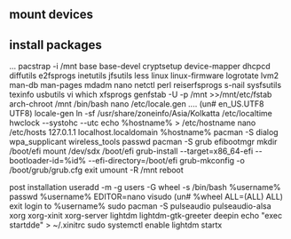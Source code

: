 ## mount devices
## install packages
... pacstrap -i /mnt base base-devel cryptsetup device-mapper dhcpcd diffutils e2fsprogs inetutils jfsutils less linux linux-firmware logrotate lvm2 man-db man-pages mdadm nano netctl perl reiserfsprogs s-nail sysfsutils texinfo usbutils vi which xfsprogs
genfstab -U -p /mnt >>/mnt/etc/fstab
arch-chroot /mnt /bin/bash
nano /etc/locale.gen ....
	(un# en_US.UTF8 UTF8)
locale-gen
ln -sf /usr/share/zoneinfo/Asia/Kolkatta /etc/localtime
hwclock --systohc --utc
echo %hostname% > /etc/hostname
nano /etc/hosts
	127.0.1.1 localhost.localdomain %hostname%
pacman -S dialog wpa_supplicant wireless_tools 
passwd 
pacman -S grub efibootmgr
mkdir /boot/efi
mount /dev/sdx /boot/efi
grub-install --target=x86_64-efi --bootloader-id=%id% --efi-directory=/boot/efi
grub-mkconfig -o /boot/grub/grub.cfg
exit
umount -R /mnt
reboot

post installation
useradd -m -g users -G wheel -s /bin/bash %username%
passwd %username%
EDITOR=nano visudo
	(un# %wheel ALL=(ALL) ALL)
exit 
login to %username%
sudo pacman -S pulseaudio pulseaudio-alsa xorg xorg-xinit xorg-server lightdm lightdm-gtk-greeter deepin
echo "exec startdde" > ~/.xinitrc
sudo systemctl enable lightdm
startx

